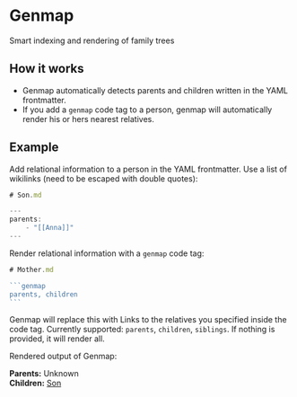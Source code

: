 # Genmap

Smart indexing and rendering of family trees

## How it works

-   Genmap automatically detects parents and children written in the YAML frontmatter.
-   If you add a `genmap` code tag to a person, genmap will automatically render
    his or hers nearest relatives.

## Example

Add relational information to a person in the YAML frontmatter. Use a list of wikilinks (need to be escaped with double quotes):

```js
# Son.md

---
parents:
    - "[[Anna]]"
---
```

Render relational information with a `genmap` code tag:

````js
# Mother.md

```genmap
parents, children
```
````

Genmap will replace this with Links to the relatives you specified inside the code tag. Currently supported: `parents`, `children`, `siblings`. If nothing is provided, it will render all.

Rendered output of Genmap:

**Parents:** Unknown  
**Children:** [Son](#)
